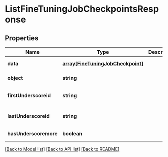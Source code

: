 # ListFineTuningJobCheckpointsResponse

## Properties
Name | Type | Description | Notes
------------ | ------------- | ------------- | -------------
**data** | [**array[FineTuningJobCheckpoint]**](FineTuningJobCheckpoint.md) |  | [default to null]
**object** | **string** |  | [default to null]
**firstUnderscoreid** | **string** |  | [optional] [default to null]
**lastUnderscoreid** | **string** |  | [optional] [default to null]
**hasUnderscoremore** | **boolean** |  | [default to null]

[[Back to Model list]](../README.md#documentation-for-models) [[Back to API list]](../README.md#documentation-for-api-endpoints) [[Back to README]](../README.md)


